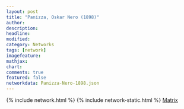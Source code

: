```yaml
---
layout: post
title: "Panizza, Oskar Nero (1898)"
author:
description:
headline:
modified:
category: Networks
tags: [network]
imagefeature: 
mathjax: 
chart: 
comments: true
featured: false
networkdata: Panizza-Nero-1898.json
---
```

{% include network.html %}
{% include network-static.html %}
[Matrix](/1015-6-17-matrix0018.md/)